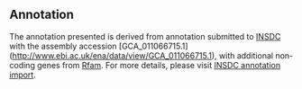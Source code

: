 
Annotation
----------

The annotation presented is derived from annotation submitted to
[INSDC](http://www.insdc.org) with the assembly accession [GCA\_011066715.1]
(http://www.ebi.ac.uk/ena/data/view/GCA_011066715.1),
with additional non-coding genes from
[Rfam](http://rfam.xfam.org/). For more details, please visit [INSDC
annotation import](http://ensemblgenomes.org/info/data/insdc_annotation).
